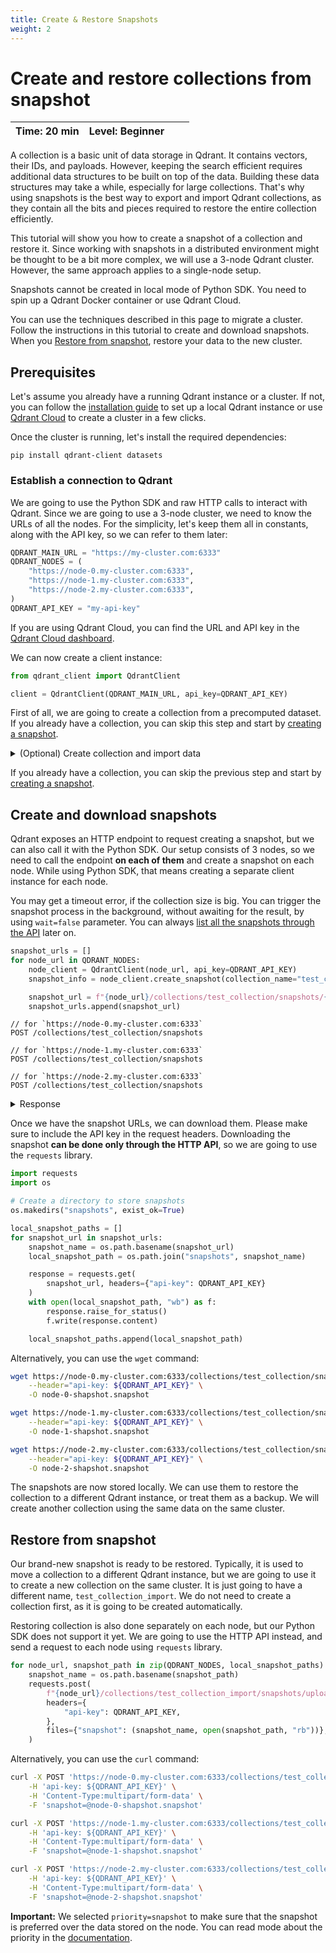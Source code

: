 ```yaml
---
title: Create & Restore Snapshots
weight: 2
---
```


# Create and restore collections from snapshot

| Time: 20 min | Level: Beginner |  |    |
|--------------|-----------------|--|----|

A collection is a basic unit of data storage in Qdrant. It contains vectors, their IDs, and payloads. However, keeping the search efficient requires additional data structures to be built on top of the data. Building these data structures may take a while, especially for large collections.
That's why using snapshots is the best way to export and import Qdrant collections, as they contain all the bits and pieces required to restore the entire collection efficiently.

This tutorial will show you how to create a snapshot of a collection and restore it. Since working with snapshots in a distributed environment might be thought to be a bit more complex, we will use a 3-node Qdrant cluster. However, the same approach applies to a single-node setup.

<aside role="status">Snapshots cannot be created in local mode of Python SDK. You need to spin up a Qdrant Docker container or use Qdrant Cloud.</aside>

You can use the techniques described in this page to migrate a cluster. Follow the instructions
in this tutorial to create and download snapshots. When you [Restore from snapshot](#restore-from-snapshot), restore your data to the new cluster.

## Prerequisites

Let's assume you already have a running Qdrant instance or a cluster. If not, you can follow the [installation guide](/documentation/guides/installation/) to set up a local Qdrant instance or use [Qdrant Cloud](https://cloud.qdrant.io/) to create a cluster in a few clicks.

Once the cluster is running, let's install the required dependencies:

```shell
pip install qdrant-client datasets
```

### Establish a connection to Qdrant

We are going to use the Python SDK and raw HTTP calls to interact with Qdrant. Since we are going to use a 3-node cluster, we need to know the URLs of all the nodes. For the simplicity, let's keep them all in constants, along with the API key, so we can refer to them later:

```python
QDRANT_MAIN_URL = "https://my-cluster.com:6333"
QDRANT_NODES = (
    "https://node-0.my-cluster.com:6333",
    "https://node-1.my-cluster.com:6333",
    "https://node-2.my-cluster.com:6333",
)
QDRANT_API_KEY = "my-api-key"
```

<aside role="status">If you are using Qdrant Cloud, you can find the URL and API key in the <a href="https://cloud.qdrant.io/">Qdrant Cloud dashboard</a>.</aside>

We can now create a client instance:

```python
from qdrant_client import QdrantClient

client = QdrantClient(QDRANT_MAIN_URL, api_key=QDRANT_API_KEY)
```

First of all, we are going to create a collection from a precomputed dataset. If you already have a collection, you can skip this step and start by [creating a snapshot](#create-and-download-snapshots).

<details>
    <summary>(Optional) Create collection and import data</summary>

### Load the dataset

We are going to use a dataset with precomputed embeddings, available on Hugging Face Hub. The dataset is called [Qdrant/arxiv-titles-instructorxl-embeddings](https://huggingface.co/datasets/Qdrant/arxiv-titles-instructorxl-embeddings) and was created using the [InstructorXL](https://huggingface.co/hkunlp/instructor-xl) model. It contains 2.25M embeddings for the titles of the papers from the [arXiv](https://arxiv.org/) dataset.

Loading the dataset is as simple as:

```python
from datasets import load_dataset

dataset = load_dataset(
    "Qdrant/arxiv-titles-instructorxl-embeddings", split="train", streaming=True
)
```

We used the streaming mode, so the dataset is not loaded into memory. Instead, we can iterate through it and extract the id and vector embedding:

```python
for payload in dataset:
    id_ = payload.pop("id")
    vector = payload.pop("vector")
    print(id_, vector, payload)
```

A single payload looks like this:

```json
{
  'title': 'Dynamics of partially localized brane systems',
  'DOI': '1109.1415'
}
```


### Create a collection

First things first, we need to create our collection. We're not going to play with the configuration of it, but it makes sense to do it right now.
The configuration is also a part of the collection snapshot.

```python
from qdrant_client import models

if not client.collection_exists("test_collection"):
    client.create_collection(
        collection_name="test_collection",
        vectors_config=models.VectorParams(
            size=768,  # Size of the embedding vector generated by the InstructorXL model
            distance=models.Distance.COSINE
        ),
    )
```

### Upload the dataset

Calculating the embeddings is usually a bottleneck of the vector search pipelines, but we are happy to have them in place already. Since the goal of this tutorial is to show how to create a snapshot, **we are going to upload only a small part of the dataset**.

```python
ids, vectors, payloads = [], [], []
for payload in dataset:
    id_ = payload.pop("id")
    vector = payload.pop("vector")

    ids.append(id_)
    vectors.append(vector)
    payloads.append(payload)

    # We are going to upload only 1000 vectors
    if len(ids) == 1000:
        break

client.upsert(
    collection_name="test_collection",
    points=models.Batch(
        ids=ids,
        vectors=vectors,
        payloads=payloads,
    ),
)
```

Our collection is now ready to be used for search. Let's create a snapshot of it.

</details>

If you already have a collection, you can skip the previous step and start by [creating a snapshot](#create-and-download-snapshots).

## Create and download snapshots

Qdrant exposes an HTTP endpoint to request creating a snapshot, but we can also call it with the Python SDK.
Our setup consists of 3 nodes, so we need to call the endpoint **on each of them** and create a snapshot on each node. While using Python SDK, that means creating a separate client instance for each node.


<aside role="status">You may get a timeout error, if the collection size is big. You can trigger the snapshot process in the background, without awaiting for the result, by using <code>wait=false</code> parameter. You can always <a href="/documentation/concepts/snapshots/#list-snapshot">list all the snapshots through the API</a> later on.</aside>


```python
snapshot_urls = []
for node_url in QDRANT_NODES:
    node_client = QdrantClient(node_url, api_key=QDRANT_API_KEY)
    snapshot_info = node_client.create_snapshot(collection_name="test_collection")

    snapshot_url = f"{node_url}/collections/test_collection/snapshots/{snapshot_info.name}"
    snapshot_urls.append(snapshot_url)
```

```http
// for `https://node-0.my-cluster.com:6333`
POST /collections/test_collection/snapshots

// for `https://node-1.my-cluster.com:6333`
POST /collections/test_collection/snapshots

// for `https://node-2.my-cluster.com:6333`
POST /collections/test_collection/snapshots
```

<details>
    <summary>Response</summary>

```json
{
  "result": {
    "name": "test_collection-559032209313046-2024-01-03-13-20-11.snapshot",
    "creation_time": "2024-01-03T13:20:11",
    "size": 18956800
  },
  "status": "ok",
  "time": 0.307644965
}
```
</details>



Once we have the snapshot URLs, we can download them. Please make sure to include the API key in the request headers.
Downloading the snapshot **can be done only through the HTTP API**, so we are going to use the `requests` library.

```python
import requests
import os

# Create a directory to store snapshots
os.makedirs("snapshots", exist_ok=True)

local_snapshot_paths = []
for snapshot_url in snapshot_urls:
    snapshot_name = os.path.basename(snapshot_url)
    local_snapshot_path = os.path.join("snapshots", snapshot_name)

    response = requests.get(
        snapshot_url, headers={"api-key": QDRANT_API_KEY}
    )
    with open(local_snapshot_path, "wb") as f:
        response.raise_for_status()
        f.write(response.content)

    local_snapshot_paths.append(local_snapshot_path)
```

Alternatively, you can use the `wget` command:

```bash
wget https://node-0.my-cluster.com:6333/collections/test_collection/snapshots/test_collection-559032209313046-2024-01-03-13-20-11.snapshot \
    --header="api-key: ${QDRANT_API_KEY}" \
    -O node-0-shapshot.snapshot

wget https://node-1.my-cluster.com:6333/collections/test_collection/snapshots/test_collection-559032209313047-2024-01-03-13-20-12.snapshot \
    --header="api-key: ${QDRANT_API_KEY}" \
    -O node-1-shapshot.snapshot

wget https://node-2.my-cluster.com:6333/collections/test_collection/snapshots/test_collection-559032209313048-2024-01-03-13-20-13.snapshot \
    --header="api-key: ${QDRANT_API_KEY}" \
    -O node-2-shapshot.snapshot
```

The snapshots are now stored locally. We can use them to restore the collection to a different Qdrant instance, or treat them as a backup. We will create another collection using the same data on the same cluster.

## Restore from snapshot

Our brand-new snapshot is ready to be restored. Typically, it is used to move a collection to a different Qdrant instance, but we are going to use it to create a new collection on the same cluster.
It is just going to have a different name, `test_collection_import`. We do not need to create a collection first, as it is going to be created automatically.

Restoring collection is also done separately on each node, but our Python SDK does not support it yet. We are going to use the HTTP API instead,
and send a request to each node using `requests` library.

```python
for node_url, snapshot_path in zip(QDRANT_NODES, local_snapshot_paths):
    snapshot_name = os.path.basename(snapshot_path)
    requests.post(
        f"{node_url}/collections/test_collection_import/snapshots/upload?priority=snapshot",
        headers={
            "api-key": QDRANT_API_KEY,
        },
        files={"snapshot": (snapshot_name, open(snapshot_path, "rb"))},
    )
```

Alternatively, you can use the `curl` command:

```bash
curl -X POST 'https://node-0.my-cluster.com:6333/collections/test_collection_import/snapshots/upload?priority=snapshot' \
    -H 'api-key: ${QDRANT_API_KEY}' \
    -H 'Content-Type:multipart/form-data' \
    -F 'snapshot=@node-0-shapshot.snapshot'

curl -X POST 'https://node-1.my-cluster.com:6333/collections/test_collection_import/snapshots/upload?priority=snapshot' \
    -H 'api-key: ${QDRANT_API_KEY}' \
    -H 'Content-Type:multipart/form-data' \
    -F 'snapshot=@node-1-shapshot.snapshot'

curl -X POST 'https://node-2.my-cluster.com:6333/collections/test_collection_import/snapshots/upload?priority=snapshot' \
    -H 'api-key: ${QDRANT_API_KEY}' \
    -H 'Content-Type:multipart/form-data' \
    -F 'snapshot=@node-2-shapshot.snapshot'
```


**Important:** We selected `priority=snapshot` to make sure that the snapshot is preferred over the data stored on the node. You can read mode about the priority in the [documentation](/documentation/concepts/snapshots/#snapshot-priority).

